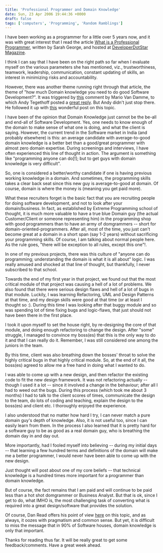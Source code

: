 ```yaml
---
title: 'Professional Programmer and Domain Knowledge'
date: Sun, 23 Apr 2006 19:44:36 +0000
draft: false
tags: ['computers', 'Programming', 'Random Ramblings']
---
```


I have been working as a programmer for a little over 5 years now, and it was with great interest that I read the article [What is a Professional Programmer](http://www.developerdotstar.com/mag/articles/software_professionalism.html), written by Sarah George, and hosted at [DeveloperDotStar](http://www.developerdotstar.com/) [Magazine](http://www.developerdotstar.com/mag/articles_top.html).

I think I can say that I have been on the right path so far when I evaluate myself on the various parameters she has mentioned, viz., trustworthiness, teamwork, leadership, communication, constant updating of skills, an interest in minimizing risks and accountability.

However, there was another theme running right through that article, the theme of "how much Domain knowledge you need to do good Software Development?". It was triggered by [this](http://www.developerdotstar.com/community/node/466#comment-1008) comment by Mario Van Damme, to which Andy Tegethoff posted a [great reply](http://www.developerdotstar.com/community/node/466#comment-1012). But Andy didn't just stop there. He followed it up with [this](http://www.developerdotstar.com/community/node/467) wonderful post on this topic.

I have been of the opinion that Domain Knowledge just cannot be the be-all and end-all of Software Development. Yes, one needs to know enough of the domain to make sense of what one is doing, and what the client is saying. However, the current trend in the Software market in India (and probably elsewhere) is this: an average candidate with average-to-good domain knowledge is a better bet than a good/great programmer with almost zero domain expertise. During screenings and interviews, I have often experienced this line of thought in action. The argument is something like "programming anyone can do\[!\]; but to get guys with domain knowledge is very difficult".

So, one is considered a better/worthy candidate if one is having previous working knowledge in a domain. And sometimes, the programming skills takes a clear back seat since this new guy is average-to-good at domain. Of course, domain is where the money is (meaning you get paid more).

What these recruiters forget is the basic fact that you are recruiting people for doing software development, and not to look after your domain/business. In fact, as established by Extreme Programming school of thought, it is much more valuable to have a true blue Domain guy (the actual Customer/Client or someone representing him) in the programming shop with good programmers than to have an army of domgrammers -- short for domain-oriented-programmers. After all, most of the time, you just can't become great at a domain in a short span (say 1-2 years) without sacrificing your programming skills. Of course, I am talking about normal people here. As the rule goes, "there will be exception to all rules, except this one"!.

In one of my previous projects, there was this culture of "anyone can do programming; understanding the domain is what it is all about" logic. I was really amused and shocked at that line of thought, but thankfully, I never subscribed to that school.

Towards the end of my first year in that project, we found out that the most critical module of that project was causing a hell of a lot of problems. We also found that there were serious design flaws and hell of a lot of bugs in that module. Luckily, I was learning Refactoring, UML and Design Patterns at that time, and my design skills were good at that time (or at least I thought so :). During this time I was looking after that buggy module and so was spending lot of time fixing bugs and logic-flaws, that just should not have been there in the first place.

I took it upon myself to set the house right, by re-designing the core of that module, and doing enough refactoring to change the design. After "some" struggle, I managed to convince my boss(es) that this is the only way to do it and that I can really do it. Remember, I was still considered one among the juniors in the team.

By this time, client was also breathing down the bosses' throat to solve the highly critical bugs in that highly critical module. So, at the end of it all, the boss(es) agreed to allow me a free hand in doing what I wanted to do.

I was able to come up with a new design, and then refactor the existing code to fit the new design framework. It was not refactoring actually -- though I used it a lot -- since it involved a change in the behaviour; after all I had to weed out the bugs. During this process (which took me about 3 months) I had to talk to the client scores of times, communicate the design to the team, do lots of coding and teaching, explain the design to the boss(es) and client etc. I thoroughly enjoyed the experience.

I also understood that no matter how hard I try, I can never match a pure domain guy's depth of knowledge. Also, it is not useful too, since I can easily learn from them. In the process I also learned that it is pretty hard for a software guy to be as good as a real domain guy, who is breathing the domain day in and day out.

More importantly, had I fooled myself into believing -- during my initial days -- that learning a few hundred terms and definitions of the domain will make me a better programmer, I would never have been able to come up with the new design.

Just thought will post about one of my core beliefs -- that technical knowledge is a hundred times more important for a programmer than domain knowledge.

But of course, the fact remains that I am paid and will continue to be paid less than a hot shot domgrammer or Business Analyst. But that is ok, since I get to do, what IMHO is, the most challenging task of converting what is required into a great design/software that provides the solution.

Of course, Dan Read offers his point of view [here](http://www.developerdotstar.com/community/node/470) on this topic, and as always, it oozes with pragmatism and common sense. But yet, it is difficult to miss the message that in 90% of Software houses, domain knowledge is only that important.

Thanks for reading thus far. It will be really great to get some feedback/comments. Have a great week ahead.
